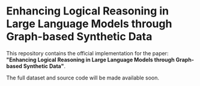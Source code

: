 # Enhancing Logical Reasoning in Large Language Models through Graph-based Synthetic Data

This repository contains the official implementation for the paper:  
**"Enhancing Logical Reasoning in Large Language Models through Graph-based Synthetic Data"**.

The full dataset and source code will be made available soon.
